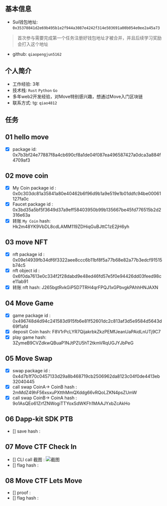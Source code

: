 ## 基本信息

- Sui钱包地址: `0x35370841d2e69b495b1e2f944a3087e4242f314e503691a00b054e0ee2a45a73`

> 首次参与需要完成第一个任务注册好钱包地址才被合并，并且后续学习奖励会打入这个地址

- github: `qiaopengjun5162`

## 个人简介

- 工作经验: 3年
- 技术栈: `Rust` `Python` `Go`
- 多年web2开发经验，对Move特别感兴趣，想通过Move入门区块链
- 联系方式: tg: `qiao4812`

## 任务

## 01 hello move  

- [x] package id: 0x7b3bf24e77887f8a4cb690cf8a1de04f087ea496587427a0dca3a884f4709af3

## 02 move coin

- [x] My Coin package id : 0x0c303dc81a35841a80e40462b6f96d9b1a9e519e1b01ddfc94be00061127fa0c
- [x] Faucet package id : 0x3bd35a5bf5f3649d37a9eff58403950b99b135667be45fd776515b2d2316e63a
- [x] 转账 `My Coin` hash: Hk2m48YK9VbDL8cdLAMM119ZDHiqGuBJttC1zE2jH6yh

## 03 move NFT

- [x] nft package id : 0x09e14939fb34df6f3322aee8ccc6b11bf8f5a77b68e82a77b3edcf91515b74c5
- [x] nft object id : 0x6f0da7613e0c334f2f28dabd9e48ed46fd57e5f0e94426dd03feed98ce11ab91
- [x] 转账 nft  hash: J265bgtRvkGiP5D7TRH4qrFPQJ1xGPbvgkPAhhHNJAXN

## 04 Move Game

- [x] game package id : 0x496748d4d94c241583d915fb6e81f52601dc2c813af3d5e9584d5643d69f1afd
- [x] deposit Coin hash: F8V1rPcLYR7QijakrbkZkzPEMfJeanUaPAidLnUTj9C7
- [x] play game hash: 3ZymeB9CVZdkwQBuaP1NJtPZU5hT2tkmVRqUGJYJbPeG

## 05 Move Swap

- [x] swap package id : 0x4d7b1f70c0457133d29a8b468719cb2506962da8123c04f0de4413eb32040445
- [x] call swap CoinA-> CoinB  hash : 2mMdZ49hF56xsxuPXtthMmQXddg66vRQoLZKN4psZUmW
- [x] call swap CoinB-> CoinA  hash : 9o1AsQEo61ZrfZNWogiTTYoxSdWKFh1MAAJYxbZcAkHo

## 06 Dapp-kit SDK PTB

- [] save hash :

## 07 Move CTF Check In

- [] CLI call 截图 : ![截图](./images/你的图片地址)
- [] flag hash :

## 08 Move CTF Lets Move

- [] proof :
- [] flag hash :
